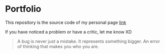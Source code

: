 <h1>Portfolio</h1>

<p>This repository is the source code of my personal page <a href="https://alvarocalsolari.github.io/"> link </a></p>

<p>If you have noticed a problem or have a critic, let me know XD</p>
<blockquote>
 <p>A bug is never just a mistake. It represents something bigger. An error of thinking that makes you who you are.</p>
</blockquote> 
